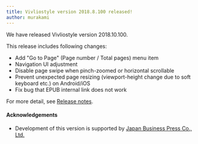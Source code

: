 ```yaml
---
title: Vivliostyle version 2018.8.100 released!
author: murakami
---
```


We have released Vivliostyle version 2018.10.100.

This release includes following changes:

- Add "Go to Page" (Page number / Total pages) menu item
- Navigation UI adjustment
- Disable page swipe when pinch-zoomed or horizontal scrollable
- Prevent unexpected page resizing (viewport-height change due to soft keyboard etc.) on Android/iOS
- Fix bug that EPUB internal link does not work

For more detail, see [Release notes](https://github.com/vivliostyle/vivliostyle.js/releases).

#### Acknowledgements

- Development of this version is supported by [Japan Business Press Co., Ltd.](https://www.jbpress.co.jp/)